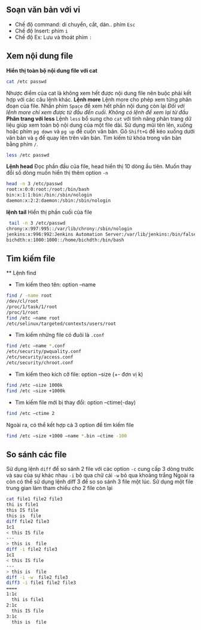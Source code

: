 ## Soạn văn bản với vi
- Chế độ command: di chuyển, cắt, dán.. phím `Esc`
- Chế độ Insert: phím `i`
- Chế độ Ex: Lưu và thoát phím `:`
## Xem nội dung file
**Hiển thị toàn bộ nội dung file với cat**
```sh
cat /etc passwd
```
Nhược điểm của cat là không xem hết được nội dung file nên buộc phải kết hợp với các câu lệnh khác.
**Lệnh more**
Lệnh more cho phép xem từng phân đoạn của file. Nhấn phím `Space` để xem hết phần nội dung còn lại
*Đối với lệnh more chỉ xem được từ đầu đến cuối. Không có lệnh để xem lại từ đầu*
**Phân trang với less**
Lệnh `less` bổ sung cho `cat` với tính năng phân trang dữ liệu giúp xem toàn bộ nội dung của một file dài. Sử dụng mũi tên lên, xuống hoặc phím `pg down` và `pg up` để cuộn văn bản. Gõ `Shift+G` để kéo xuống dưới văn bản và `g` để quay lên trên văn bản. Tìm kiếm từ khóa trong văn bản bằng phím `/`.
```sh
less /etc passwd
```
**Lệnh head**
Đọc phần đầu của file, head hiển thị 10 dòng ầu tiên. Muốn thay đổi số dòng muốn hiển thị thêm option `-n`
```sh
head -n 3 /etc/passwd
root:x:0:0:root:/root:/bin/bash
bin:x:1:1:bin:/bin:/sbin/nologin
daemon:x:2:2:daemon:/sbin:/sbin/nologin
```
**lệnh tail**
Hiển thị phần cuối của file
```sh
 tail -n 3 /etc/passwd
chrony:x:997:995::/var/lib/chrony:/sbin/nologin
jenkins:x:996:992:Jenkins Automation Server:/var/lib/jenkins:/bin/false
bichdth:x:1000:1000::/home/bichdth:/bin/bash
```
## Tìm kiếm file
** Lệnh find
- Tìm kiếm theo tên: option –name
```sh
find / -name root
/dev/cl/root
/proc/1/task/1/root
/proc/1/root
find /etc –name root
/etc/selinux/targeted/contexts/users/root

```
- Tìm kiếm những file có đuôi là `.conf`
```sh
find /etc –name *.conf
/etc/security/pwquality.conf
/etc/security/access.conf
/etc/security/chroot.conf
```
- Tìm kiếm theo kích cỡ file: option –size (+- đơn vị k)
```sh
find /etc –size 1000k
find /etc –size +1000k
```
- Tìm kiếm file mới bị thay đổi: option –ctime(-day)
```sh
find /etc –ctime 2
```
Ngoài ra, có thể kết hợp cả 3 option để tìm kiếm file
```sh
find /etc –size +1000 –name *.bin –ctime -100
```
## So sánh các file
Sử dụng lệnh `diff` để so sánh 2 file với các option
`-c` cung cấp 3 dòng trước và sau của sự khác nhau
`-i` bỏ qua chữ cái
`-w` bỏ qua khoảng trắng
Ngoài ra còn có thể sử dụng lệnh diff 3 để so so sánh 3 file một lúc. Sử dụng một file trung gian làm tham chiếu cho 2 file còn lại
```sh
cat file1 file2 file3
thi is file1
this IS file
this is  file
diff file2 file3
1c1
< this IS file
---
> this is  file
diff -i file2 file3
1c1
< this IS file
---
> this is  file
diff -i -w  file2 file3
diff3 -i file1 file2 file3
====
1:1c
  thi is file1
2:1c
  this IS file
3:1c
  this is  file
```
